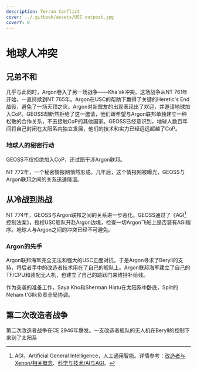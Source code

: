 ```yaml
---
description: Terran Conflict
cover: ../.gitbook/assets/USC outpost.jpg
coverY: 0
---
```


# 地球人冲突

## 兄弟不和

几乎与此同时，Argon卷入了另一场战争——Kha'ak冲突。这场战争从NT 761年开始，一直持续到NT 765年。Argon在USC的帮助下赢得了关键的Heretic's End战役，避免了一场灭顶之灾。Argon对新盟友的出现表现出了欢迎，并邀请地球加入CoP。GEOSS却断然拒绝了这一邀请，他们跟希望与Argon联邦单独建立一种松散的合作关系，不去接触CoP的其他国家。GEOSS已经意识到，地球人数百年间将自己封闭在太阳系内独立发展，他们的技术和实力已经远远超越了CoP。

### 地球人的秘密行动

GEOSS不仅拒绝加入CoP，还试图干涉Argon联邦。

NT 772年，一个秘密情报网悄然形成。几年后，这个情报网被曝光，GEOSS与Argon联邦之间的关系迅速降温。

## 从冷战到热战

NT 774年，GEOSS与Argon联邦之间的关系进一步恶化。GEOSS通过了《AGI[^1]控制法案》，授权USC舰队开赴Argon边境，检查一切Argon飞船上是否装有AGI程序。地球人与Argon之间的冲突已经不可避免。

### Argon的先手

Argon联邦海军完全无法和强大的USC正面对抗。于是Argon寻求了Beryll的支持，将后者手中的改造者技术用在了自己的舰队上。Argon联邦海军建立了自己的TF/CPU和装配无人机，也建立了自己的跳跃门来维持补给线。

作为突袭的准备工作，Saya Kho和Sherman Hiatu在太阳系中卧底，Split的Neham t'Gllk负责全局协调。

## 第二次改造者战争

第二次改造者战争在CE 2946年爆发。一支改造者舰队的无人机在Beryll的控制下来到了太阳系

[^1]: AGI，Artificial General Intelligence，人工通用智能。详情参考：[改造者与Xenon/相关概念](../gai-zao-zhe-yu-xenon/xiang-guan-gai-nian.md)、[科学与技术/AI与AGI](../ke-xue-yu-ji-shu/ai-yu-agi.md)。

